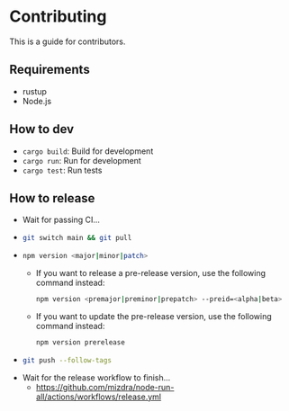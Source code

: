 # Contributing

This is a guide for contributors.

## Requirements

- rustup
- Node.js

## How to dev

- `cargo build`: Build for development
- `cargo run`: Run for development
- `cargo test`: Run tests

## How to release

- Wait for passing CI...
- ```bash
  git switch main && git pull
  ```
- ```bash
  npm version <major|minor|patch>
  ```
  - If you want to release a pre-release version, use the following command instead:
    ```bash
    npm version <premajor|preminor|prepatch> --preid=<alpha|beta>
    ```
  - If you want to update the pre-release version, use the following command instead:
    ```bash
    npm version prerelease
    ```
- ```bash
  git push --follow-tags
  ```
- Wait for the release workflow to finish...
  - https://github.com/mizdra/node-run-all/actions/workflows/release.yml

